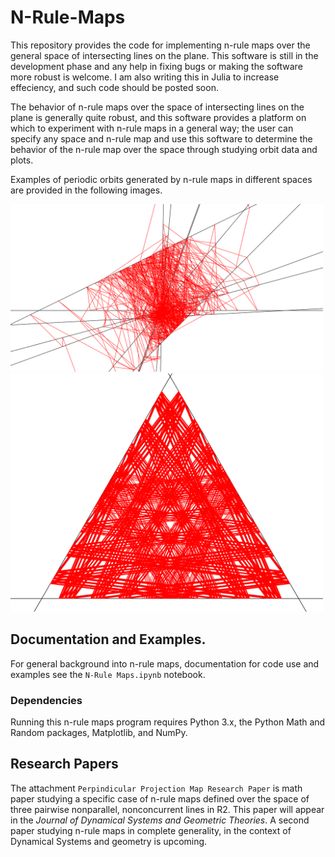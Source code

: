 # N-Rule-Maps
This repository provides the code for implementing n-rule maps over the general space of intersecting lines on the plane.  This software is still in the development phase and any help in fixing bugs or making the software more robust is welcome.  I am also writing this in Julia to increase effeciency, and such code should be posted soon.

The behavior of n-rule maps over the space of intersecting lines on the plane is generally quite robust, and this software provides a platform on which to experiment with n-rule maps in a general way; the user can specify any space and n-rule map and use this software to determine the behavior of the n-rule map over the space through studying orbit data and plots.

Examples of periodic orbits generated by n-rule maps in different spaces are provided in the following images.

<img src="Images/per1500,10lines.png" width="500">

<img src="Images/ang67.png" width="500">


## Documentation and Examples.
For general background into n-rule maps, documentation for code use and examples see the `N-Rule Maps.ipynb` notebook.

### Dependencies
Running this n-rule maps program requires Python 3.x, the Python Math and Random packages, Matplotlib, and NumPy.

## Research Papers
The attachment `Perpindicular Projection Map Research Paper` is math paper studying a specific case of n-rule maps defined over the space of three pairwise nonparallel, nonconcurrent lines in R2.  This paper will appear in the *Journal of Dynamical Systems and Geometric Theories*.  A second paper studying n-rule maps in complete generality, in the context of Dynamical Systems and geometry is upcoming.

